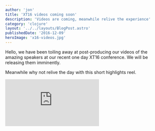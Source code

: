 ```yaml
---
author: 'jon'
title: 'XT16 videos coming soon'
description: 'Videos are coming, meanwhile relive the experience'
category: 'clojure'
layout: '../../layouts/BlogPost.astro'
publishedDate: '2016-12-09'
heroImage: 'x16-videos.jpg'
---
```


Hello, we have been toiling away at post-producing our videos of the
amazing speakers at our recent one day XT16 conference. We will be
releasing them imminently.

Meanwhile why not relive the day with this short highlights reel.

<iframe class="aspect-video w-full" src="https://www.youtube.com/embed/7MWEawzrGuQ" title="Relive XT16" frameborder="0" allow="accelerometer; autoplay; clipboard-write; encrypted-media; gyroscope; picture-in-picture" allowfullscreen></iframe>
